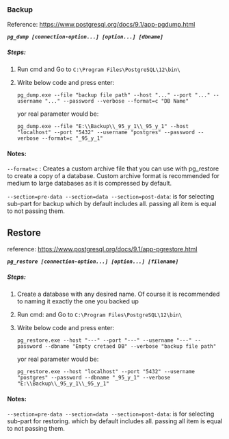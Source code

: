 
### Backup

Reference: https://www.postgresql.org/docs/9.1/app-pgdump.html

***`pg_dump [connection-option...] [option...] [dbname]`***

##### Steps:
1. Run cmd and Go to `C:\Program Files\PostgreSQL\12\bin\`
2. Write below code and press enter: 
    
    `pg_dump.exe --file "backup file path" --host "..." --port "..." --username "..." --password --verbose --format=c "DB Name"`
    
    yor real parameter would be:
    
    `pg_dump.exe --file "E:\\Backup\\_95_y_1\\_95_y_1" --host "localhost" --port "5432" --username "postgres" --password --verbose --format=c "_95_y_1"`

#### Notes:

`--format=c`   : Creates a custom archive file that you can use with pg_restore to create a copy of a database. Custom archive format is recommended for medium to large databases as it is compressed by default.

`--section=pre-data --section=data --section=post-data`: is for selecting sub-part for backup which by default includes all. passing all item is equal to not passing them.

## Restore

reference: https://www.postgresql.org/docs/9.1/app-pgrestore.html

***`pg_restore [connection-option...] [option...] [filename]`***

##### Steps:
1. Create a database with any desired name. Of course it is recommended to naming it exactly the one you backed up
2. Run cmd: and Go to `C:\Program Files\PostgreSQL\12\bin\`
3. Write below code and press enter: 

    `pg_restore.exe --host "---" --port "---" --username "---" --password --dbname "Empty cretaed DB" --verbose "backup file path"`
    
     yor real parameter would be:
     
    `pg_restore.exe --host "localhost" --port "5432" --username "postgres" --password --dbname "_95_y_1" --verbose "E:\\Backup\\_95_y_1\\_95_y_1"`
    

#### Notes:  
 `--section=pre-data --section=data --section=post-data`: is for selecting sub-part for restoring. which by default includes all. passing all item is equal to not passing them.
